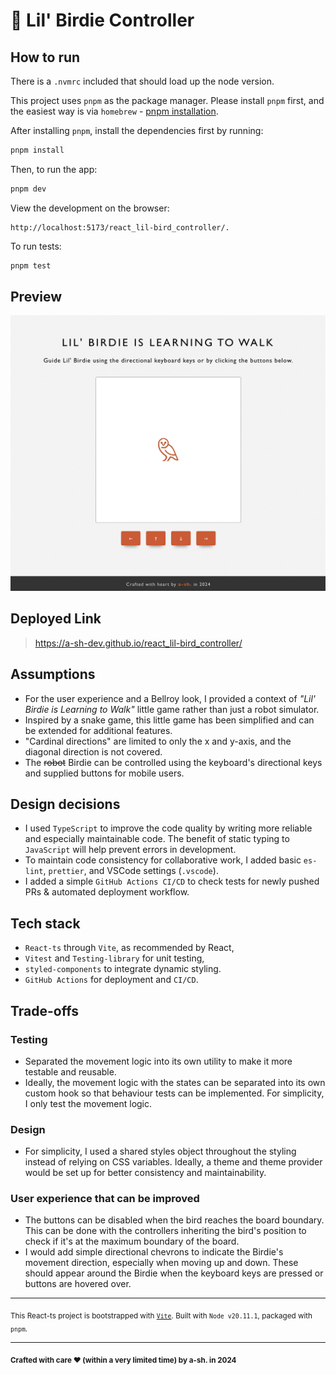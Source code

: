 # 🐥 Lil' Birdie Controller

## How to run

There is a `.nvmrc` included that should load up the node version.

This project uses `pnpm` as the package manager. Please install `pnpm` first, and the easiest way is via `homebrew` - [pnpm installation](https://pnpm.io/installation#using-homebrew).

After installing `pnpm`, install the dependencies first by running:

```bash
pnpm install
```

Then, to run the app:

```bash
pnpm dev
```

View the development on the browser:

```
http://localhost:5173/react_lil-bird_controller/.
```

To run tests:

```bash
pnpm test
```

## Preview

![preview of app](./docs/preview.png)

## Deployed Link

> https://a-sh-dev.github.io/react_lil-bird_controller/

## Assumptions

- For the user experience and a Bellroy look, I provided a context of _"Lil' Birdie is Learning to Walk"_ little game rather than just a robot simulator.
- Inspired by a snake game, this little game has been simplified and can be extended for additional features.
- "Cardinal directions" are limited to only the x and y-axis, and the diagonal direction is not covered.
- The <s>robot</s> Birdie can be controlled using the keyboard's directional keys and supplied buttons for mobile users.

## Design decisions

- I used `TypeScript` to improve the code quality by writing more reliable and especially maintainable code. The benefit of static typing to `JavaScript` will help prevent errors in development.
- To maintain code consistency for collaborative work, I added basic `es-lint`, `prettier`, and VSCode settings (`.vscode`).
- I added a simple `GitHub Actions CI/CD` to check tests for newly pushed PRs & automated deployment workflow.

## Tech stack

- `React-ts` through `Vite`, as recommended by React,
- `Vitest` and `Testing-library` for unit testing,
- `styled-components` to integrate dynamic styling.
- `GitHub Actions` for deployment and `CI/CD`.

## Trade-offs

### Testing

- Separated the movement logic into its own utility to make it more testable and reusable.
- Ideally, the movement logic with the states can be separated into its own custom hook so that behaviour tests can be implemented. For simplicity, I only test the movement logic.

### Design

- For simplicity, I used a shared styles object throughout the styling instead of relying on CSS variables. Ideally, a theme and theme provider would be set up for better consistency and maintainability.

### User experience that can be improved

- The buttons can be disabled when the bird reaches the board boundary. This can be done with the controllers inheriting the bird's position to check if it's at the maximum boundary of the board.
- I would add simple directional chevrons to indicate the Birdie's movement direction, especially when moving up and down. These should appear around the Birdie when the keyboard keys are pressed or buttons are hovered over.

---

<sub>This React-ts project is bootstrapped with [`Vite`](https://vitejs.dev). Built with `Node v20.11.1`, packaged with `pnpm`.</sub>

---

<sub>**Crafted with care ❤ (within a very limited time) by a-sh. in 2024**</sub>
